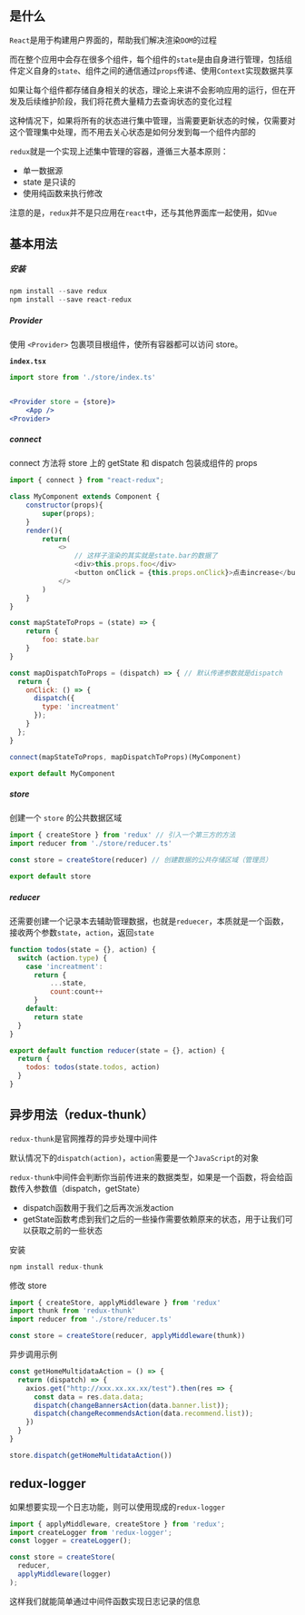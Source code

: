 ## 是什么

`React`是用于构建用户界面的，帮助我们解决渲染`DOM`的过程

而在整个应用中会存在很多个组件，每个组件的`state`是由自身进行管理，包括组件定义自身的`state`、组件之间的通信通过`props`传递、使用`Context`实现数据共享

如果让每个组件都存储自身相关的状态，理论上来讲不会影响应用的运行，但在开发及后续维护阶段，我们将花费大量精力去查询状态的变化过程

这种情况下，如果将所有的状态进行集中管理，当需要更新状态的时候，仅需要对这个管理集中处理，而不用去关心状态是如何分发到每一个组件内部的

`redux`就是一个实现上述集中管理的容器，遵循三大基本原则：

- 单一数据源
- state 是只读的
- 使用纯函数来执行修改

注意的是，`redux`并不是只应用在`react`中，还与其他界面库一起使用，如`Vue`

## 基本用法

##### 安装

```js
npm install --save redux
npm install --save react-redux
```

##### Provider

使用 `<Provider>` 包裹项目根组件，使所有容器都可以访问 store。

**`index.tsx`**

```jsx
import store from './store/index.ts'


<Provider store = {store}>
    <App />
<Provider>
```

##### connect

connect 方法将 store 上的 getState 和 dispatch 包装成组件的 props

```js
import { connect } from "react-redux";

class MyComponent extends Component {
    constructor(props){
        super(props);
    }
    render(){
        return(
            <>
                // 这样子渲染的其实就是state.bar的数据了
                <div>this.props.foo</div>
                <button onClick = {this.props.onClick}>点击increase</button>
			</>
        )
    }
}

const mapStateToProps = (state) => {
    return {
        foo: state.bar
    }
}

const mapDispatchToProps = (dispatch) => { // 默认传递参数就是dispatch
  return {
    onClick: () => {
      dispatch({
        type: 'increatment'
      });
    }
  };
}

connect(mapStateToProps, mapDispatchToProps)(MyComponent)

export default MyComponent
```

##### store

创建一个 `store` 的公共数据区域

```js
import { createStore } from 'redux' // 引入一个第三方的方法
import reducer from './store/reducer.ts'

const store = createStore(reducer) // 创建数据的公共存储区域（管理员）

export default store
```

##### reducer

还需要创建一个记录本去辅助管理数据，也就是`reduecer`，本质就是一个函数，接收两个参数`state`，`action`，返回`state`

```js
function todos(state = {}, action) {
  switch (action.type) {
    case 'increatment':
      return {
          ...state,
          count:count++
      }
    default:
      return state
  }
}

export default function reducer(state = {}, action) {
  return {
    todos: todos(state.todos, action)
  }
}
```

## 异步用法（redux-thunk）

`redux-thunk`是官网推荐的异步处理中间件

默认情况下的`dispatch(action)`，`action`需要是一个`JavaScript`的对象

`redux-thunk`中间件会判断你当前传进来的数据类型，如果是一个函数，将会给函数传入参数值（dispatch，getState）

- dispatch函数用于我们之后再次派发action
- getState函数考虑到我们之后的一些操作需要依赖原来的状态，用于让我们可以获取之前的一些状态

安装

```js
npm install redux-thunk
```

修改 store 

```js
import { createStore, applyMiddleware } from 'redux'
import thunk from 'redux-thunk'
import reducer from './store/reducer.ts'

const store = createStore(reducer, applyMiddleware(thunk))
```

异步调用示例

```js
const getHomeMultidataAction = () => {
  return (dispatch) => {
    axios.get("http://xxx.xx.xx.xx/test").then(res => {
      const data = res.data.data;
      dispatch(changeBannersAction(data.banner.list));
      dispatch(changeRecommendsAction(data.recommend.list));
    })
  }
}

store.dispatch(getHomeMultidataAction())
```

## redux-logger

如果想要实现一个日志功能，则可以使用现成的`redux-logger`

```js
import { applyMiddleware, createStore } from 'redux';
import createLogger from 'redux-logger';
const logger = createLogger();

const store = createStore(
  reducer,
  applyMiddleware(logger)
);
```

这样我们就能简单通过中间件函数实现日志记录的信息